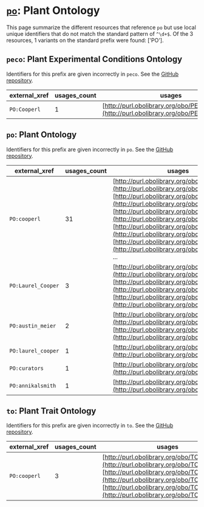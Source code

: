 # [`po`](https://bioregistry.io/po): Plant Ontology

This page summarize the different resources that reference `po`
but use local unique identifiers that do not match the standard pattern of
`^\d+$`. Of the 3 resources,
1 variants on the standard prefix were found: ['PO'].

## `peco`: Plant Experimental Conditions Ontology

Identifiers for this prefix are given incorrectly in `peco`. See the [GitHub repository](https://github.com/Planteome/plant-experimental-conditions-ontology).

| external_xref   |   usages_count | usages                                                                                     |
|-----------------|----------------|--------------------------------------------------------------------------------------------|
| `PO:Cooperl`    |              1 | [http://purl.obolibrary.org/obo/PECO_0007407](http://purl.obolibrary.org/obo/PECO_0007407) |

## `po`: Plant Ontology

Identifiers for this prefix are given incorrectly in `po`. See the [GitHub repository](https://github.com/Planteome/plant-ontology).

| external_xref      |   usages_count | usages                                                                                                                                                                                                                                                                                                                                                                                                                                                      |
|--------------------|----------------|-------------------------------------------------------------------------------------------------------------------------------------------------------------------------------------------------------------------------------------------------------------------------------------------------------------------------------------------------------------------------------------------------------------------------------------------------------------|
| `PO:cooperl`       |             31 | [http://purl.obolibrary.org/obo/PO_0003022](http://purl.obolibrary.org/obo/PO_0003022), [http://purl.obolibrary.org/obo/PO_0006311](http://purl.obolibrary.org/obo/PO_0006311), [http://purl.obolibrary.org/obo/PO_0006312](http://purl.obolibrary.org/obo/PO_0006312), [http://purl.obolibrary.org/obo/PO_0006348](http://purl.obolibrary.org/obo/PO_0006348), [http://purl.obolibrary.org/obo/PO_0006349](http://purl.obolibrary.org/obo/PO_0006349), ... |
| `PO:Laurel_Cooper` |              3 | [http://purl.obolibrary.org/obo/PO_0025620](http://purl.obolibrary.org/obo/PO_0025620), [http://purl.obolibrary.org/obo/PO_0025621](http://purl.obolibrary.org/obo/PO_0025621), [http://purl.obolibrary.org/obo/PO_0025622](http://purl.obolibrary.org/obo/PO_0025622)                                                                                                                                                                                      |
| `PO:austin_meier`  |              2 | [http://purl.obolibrary.org/obo/PO_0000027](http://purl.obolibrary.org/obo/PO_0000027), [http://purl.obolibrary.org/obo/PO_0005030](http://purl.obolibrary.org/obo/PO_0005030)                                                                                                                                                                                                                                                                              |
| `PO:laurel_cooper` |              1 | [http://purl.obolibrary.org/obo/PO_0020104](http://purl.obolibrary.org/obo/PO_0020104)                                                                                                                                                                                                                                                                                                                                                                      |
| `PO:curators`      |              1 | [http://purl.obolibrary.org/obo/PO_0025546](http://purl.obolibrary.org/obo/PO_0025546)                                                                                                                                                                                                                                                                                                                                                                      |
| `PO:annikalsmith`  |              1 | [http://purl.obolibrary.org/obo/PO_0028005](http://purl.obolibrary.org/obo/PO_0028005)                                                                                                                                                                                                                                                                                                                                                                      |

## `to`: Plant Trait Ontology

Identifiers for this prefix are given incorrectly in `to`. See the [GitHub repository](https://github.com/Planteome/plant-trait-ontology).

| external_xref   |   usages_count | usages                                                                                                                                                                                                                                                                 |
|-----------------|----------------|------------------------------------------------------------------------------------------------------------------------------------------------------------------------------------------------------------------------------------------------------------------------|
| `PO:cooperl`    |              3 | [http://purl.obolibrary.org/obo/TO_0000906](http://purl.obolibrary.org/obo/TO_0000906), [http://purl.obolibrary.org/obo/TO_0000908](http://purl.obolibrary.org/obo/TO_0000908), [http://purl.obolibrary.org/obo/TO_0000909](http://purl.obolibrary.org/obo/TO_0000909) |

